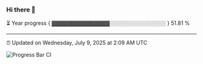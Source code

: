 ### Hi there 👋

⏳ Year progress { ▓▓▓▓▓▓▓▓▓▓▓▓▓▓▓░░░░░░░░░░░░░░░ } 51.81 %

---

⏰ Updated on Wednesday, July 9, 2025 at 2:09 AM UTC

![Progress Bar CI](https://github.com/arthurbuhl/arthurbuhl/workflows/Progress%20Bar%20CI/badge.svg)
